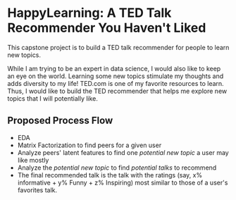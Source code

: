 # HappyLearning: A TED Talk Recommender You Haven't Liked

This capstone project is to build a TED talk recommender for people to learn
new topics.

While I am trying to be an expert in data science, I would also like to keep an
eye on the world. Learning some new topics stimulate my thoughts and adds
diversity to my life! TED.com is one of my favorite resources to learn. Thus, I
would like to build the TED recommender that helps me explore new topics that I
will potentially like.

## Proposed Process Flow
- EDA
- Matrix Factorization to find peers for a given user
- Analyze peers' latent features to find one *potential new topic* a user may like mostly
- Analyze the *potential new topic* to find *potential talks* to recommend
- The final recommended talk is the talk with the ratings (say, x% informative + 
  y% Funny + z% Inspiring) most similar to those of a user's favorites talk. 


